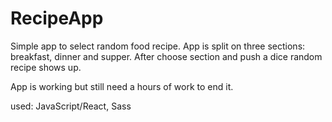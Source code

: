 # RecipeApp

Simple app to select random food recipe. App is split on three sections: breakfast, dinner and supper.
After choose section and push a dice random recipe shows up.

App is working but still need a hours of work to end it.

used: JavaScript/React, Sass
